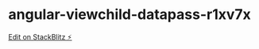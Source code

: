 # angular-viewchild-datapass-r1xv7x

[Edit on StackBlitz ⚡️](https://stackblitz.com/edit/angular-viewchild-datapass-r1xv7x)